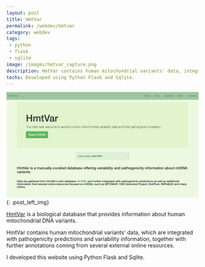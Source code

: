 ```yaml
---
layout: post
title: HmtVar
permalink: /webdev/hmtvar
category: webdev
tags: 
 - python
 - flask
 - sqlite
image: /images/hmtvar_capture.png
description: HmtVar contains human mitochondrial variants' data, integrated with pathogenicity predictions and variability information. 
techs: Developed using Python Flask and Sqlite.
---
```

[![HmtVar](/images/hmtvar_capture.png)](https://www.hmtvar.uniba.it){: .post_left_img}

[HmtVar](https://www.hmtvar.uniba.it) is a biological database that provides information about human mitochondrial DNA variants.  

HmtVar contains human mitochondrial variants' data, which are integrated with pathogenicity predictions and variability information, together with further annotations coming from several external online resources.  

I developed this website using Python Flask and Sqlite.  
